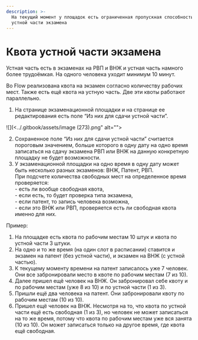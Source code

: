 ```yaml
---
description: >-
  На текущий момент у площадок есть ограниченная пропускная способность на приём
  устной части экзамена
---
```


# Квота устной части экзамена

Устная часть есть в экзаменах на РВП и ВНЖ и устная часть намного более трудоёмкая. На одного человека уходит минимум 10 минут.

Во Flow реализована квота на экзамен согласно количеству рабочих мест. Также есть ещё квота на устную часть. Две эти квоты работают параллельно.

1. На странице экзаменационной площадки и на странице ее редактирования есть поле “Из них для сдачи устной части”.

![](<../.gitbook/assets/image (273).png" alt=""><figcaption></figcaption></figure>

2. Сохраненное поле “Из них для сдачи устной части” считается пороговым значением, больше которого в одну дату на одно время записаться на сдачу экзамена РВП или ВНЖ на данную конкретную площадку не будет возможности.
3. У экзаменационной площадки на одно время в одну дату может быть несколько разных экзаменов: ВНЖ, Патент, РВП.\
   При подсчете количества свободных мест на определенное время проверяется:\
   \- есть ли вообще свободная квота,\
   \- если есть, то будет проверка типа экзамена,\
   \- если патент, то запись человека возможна,\
   \- если это ВНЖ или РВП, проверяется есть ли свободная квота именно для них.

Пример:

1. На площадке есть квота по рабочим местам 10 штук и квота по устной части 3 штуки.
2. На одно и то же время (на один слот в расписании) ставится и экзамен на патент (без устной части), и экзамен на ВНЖ (с устной частью).
3. К текущему моменту времени на патент записалось уже 7 человек. Они все забронировали место в квоте по рабочим местам (7 из 10).
4. Далее пришел ещё человек на ВНЖ. Он забронировал себе квоту и по рабочим местам (уже 8 из 10) и по устной части (1 из 3).
5. Пришли ещё два человека на патент. Они забронировали квоту по рабочим местам (10 из 10).
6. Пришел ещё человек на ВНЖ. Несмотря на то, что квота по устной части ещё есть свободная (1 из 3), но человек не может записаться на то же время, потому что квота по рабочим местам уже вся занята (10 из 10). Он может записаться только на другое время, где квота ещё свободная.
